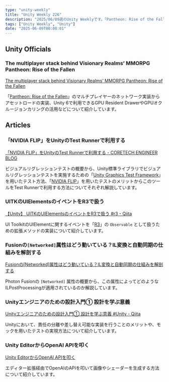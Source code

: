```yaml
---
type: "unity-weekly"
title: "Unity Weekly 226"
description: "2025/06/09週のUnity Weeklyです。「Pantheon: Rise of the Fallen」Unity活用事例、NVIDIA FLIPによるビジュアルリグレッションテスト、UIToolkit x R3などについて取り上げています。"
tags: ["Unity Weekly", "Unity"]
date: "2025-06-09T00:00:01"
---
```


## Unity Officials

### The multiplayer stack behind Visionary Realms’ MMORPG Pantheon: Rise of the Fallen

[The multiplayer stack behind Visionary Realms’ MMORPG Pantheon: Rise of the Fallen](https://unity.com/blog/multiplayer-stack-visionary-realms-mmorpg-pantheon)

「[Pantheon: Rise of the Fallen](https://www.pantheonmmo.com/)」のマルチプレイヤーのネットワーク実装からアセットロードの実装、Unity 6で利用できるGPU Resident DrawerやGPUオクルージョンカリングの活用などについて紹介しています。


## Articles

### 「NVIDIA FLIP」をUnityのTest Runnerで利用する

[「NVIDIA FLIP」をUnityのTest Runnerで利用する - CORETECH ENGINEER BLOG](https://blog.sge-coretech.com/entry/2025/06/02/121903)

ビジュアルリグレッションテストの概要から、Unity標準ライブラリでビジュアルリグレッションテストを実施するための「[Unity Graphics Test Framework](https://docs.unity3d.com/Packages/com.unity.testframework.graphics@7.2/manual/index.html)」を用いたテスト方法、「[NVIDIA FLIP](https://developer.nvidia.com/blog/flip-a-difference-evaluator-for-alternating-images/)」を用いたテストのメリットからこのツールをTest Runnerで利用する方法についてそれぞれ解説しています。

### UITKのUIElementsのイベントをR3で扱う

[【Unity】 UITKのUIElementsのイベントをR3で扱う #r3 - Qiita](https://qiita.com/toRisouP/items/2eb1f2eacc92327b4573)

UI ToolkitのUIElementに関するイベントを「[R3](https://github.com/Cysharp/R3)」の `Observable` として扱うための拡張メソッドの実装について紹介しています。

### Fusionの`[Networked]`属性はどう動いている？IL変換と自動同期の仕組みを解剖する

[Fusionの[Networked]属性はどう動いている？IL変換と自動同期の仕組みを解剖する](https://zenn.dev/wuyukwi/articles/79685434adc2f5)

Photon Fusionの `[Networked]` 属性の概要から、この属性によってどのようなILPostProcessingが適用されているのか解説しています。

### Unityエンジニアのための設計入門① 設計を学ぶ意義

[Unityエンジニアのための設計入門① 設計を学ぶ意義 #Unity - Qiita](https://qiita.com/thibino/items/3cb6b70a4d42420d091e)

Unityにおいて、責任の分離や差し替え可能な実装を行うことのメリットや、モックを用いたテストの実現方法について紹介しています。

### Unity EditorからOpenAI APIを叩く

[Unity EditorからOpenAI APIを叩く](https://zenn.dev/tkada/articles/4741a4ebad0f9b)

エディター拡張経由でOpenAIのAPIを叩いて画像やシェーダーを生成する方法について紹介しています。